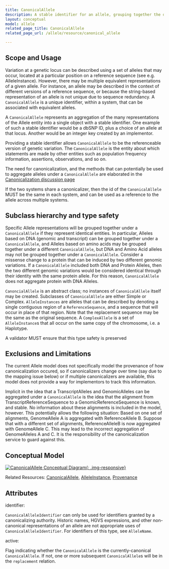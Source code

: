 ```yaml
---
title: CanonicalAllele
description: A stable identifier for an allele, grouping together the different ways that the allele might be described across different versions of different ReferenceSequences.
layout: conceptual
model: allele
related_page_title: CanonicalAllele
related_page_url: /allele/resource/canonical_allele

---
```


Scope and Usage
---------------

Variation at a genetic locus can be described using a set of alleles that may occur, located at a particular position on a reference sequence (see e.g. AlleleInstance).  However, there may be multiple equivalent representations of a given allele. For instance, an allele may be described in the context of different versions of a reference sequence, or because the string-based representation of an allele is not unique due to sequence redundancy. A `CanonicalAllele` is a unique identifier, within a system, that can be associated with equivalent alleles.

A `CanonicalAllele` represents an aggregation of the many representations of the Allele entity into a single object with a stable identifier.  One example of such a stable identifier would be a dbSNP ID, plus a choice of an allele at that locus.  Another would be an integer key created by an implementor.

Providing a stable identifier allows `CanonicalAllele` to be the referenceable version of genetic variation.    The `CanonicalAllele` is the entity about which statements are made by other entities such as population frequency information, assertions, observations, and so on.

The need for canonicalization, and the methods that can potentially be used to aggregate alleles under a `CanonicalAllele` are elaborated in the [Canonicalization discussion page](/allele/discussion/canonicalization.html)

If the two systems share a canonicalizer, then the id of the `CanonicalAllele` MUST be the same in each system, and can be used as a reference to the allele across multiple systems.

## Subclass hierarchy and type safety 

Specific Allele representations will be grouped together under a `CanonicalAllele` if they represent identical entities.  In particular, Alleles based on DNA (genomic and transcript) can be grouped together under a `CanonicalAllele`, and Alleles based on amino acids may be grouped together under a different `CanonicalAllele`, but DNA and Amino Acid alleles may not be grouped together under a `CanonicalAllele`.  Consider a missense change to a protein that can be induced by two different genomic variations.  If a `CanonicalAllele` included both DNA and Protein Alleles, then the two different genomic variations would be considered identical through their identity with the same protein allele.  For this reason, `CanonicalAllele` does not aggregate protein with DNA Alleles.

`CanoncialAllele` is an abstract class; no instances of `CanonicalAllele` itself may be created.  Subclasses of `CanonicalAllele` are either Simple or Complex.  `AlleleInstances` are alleles that can be described by denoting a single contiguous region of a `ReferenceSequence`, and a sequence that will occur in place of that region.  Note that the replacement sequence may be the same as the original sequence.  A `ComplexAllele` is a set of `AlleleInstance`s that all occur on the same copy of the chromosome, i.e. a Haplotype.

A validator MUST ensure that this type safety is preserved

Exclusions and Limitations
--------------------------

The current Allele model does not specifically model the provenance of how canonicalization occured, so if canonicalizers change over time (say due to the mapping issue below) or if multiple canonicalizers are available, this model does not provide a way for implementors to track this information.

Implicit in the idea that a TranscriptAlleles and GenomicAlleles can be aggregated under a `CanonicalAllele` is the idea that the alignment from TranscriptReferenceSequence to a GenomicReferenceSequence is known, and stable.   No information about these alignments is included in the model, however.   This potentially allows the following situation:  Based on one set of alignments, GenomeAllele A is aggregated with ReferenceAllele B.  Suppose that with a different set of alignments, ReferenceAlleleB is now aggregated with GenomeAllele C.  This may lead to the incorrect aggregation of GenomeAlleles A and C.  It is the responsibility of the canonicalization service to guard against this.

Conceptual Model
----------------

[![CanonicalAllele Conceptual Diagram](/images/CanonicalAlleleConceptual.svg){: .img-responsive}](/images/`CanonicalAllele`Conceptual.svg)

Related Resources: [CanonicalAllele](/allele/resource/canonical_allele/index.html), [AlleleInstance](/allele/resource/allele_instance/index.html), [Provenance](/allele/resource/provenance/index.html)

Attributes
----------

identifier:

`CanonicalAlleleIdentifier` can only be used for identifiers granted by a canonicalizing authority.  Historic names, HGVS expressions, and other non-canonical representations of an allele are not appropriate uses of `CanonicalAlleleIdentifier`.  For identifiers of this type, see `AlleleName`.

active:

Flag indicating whether the `CanonicalAllele` is the currently-canonical `CanonicalAllele`. If not, one or more subsequent `CanonicalAllele`s will be in the `replacement` relation.
